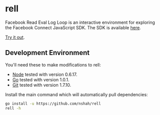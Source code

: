 rell
====

Facebook Read Eval Log Loop is an interactive environment for exploring the
Facebook Connect JavaScript SDK. The SDK is available
[here](http://github.com/facebook/connect-js).

[Try it out](http://www.fbrell.com/xfbml/fb:login-button).

Development Environment
-----------------------

You'll need these to make modifications to rell:

- [Node](http://nodejs.org/) tested with version 0.6.17.
- [Go](http://golang.org/) tested with version 1.0.1.
- [Git](http://gitscm.com/) tested with version 1.7.10.

Install the main command which will automatically pull dependencies:

```sh
go install -u https://github.com/nshah/rell
rell -h
```
